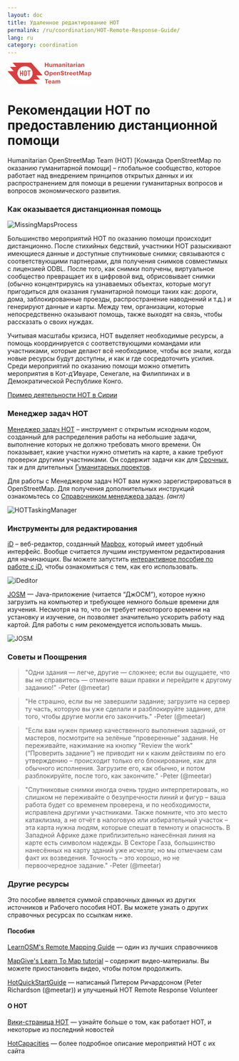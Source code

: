```yaml
---
layout: doc
title: Удаленное редактирование HOT  
permalink: /ru/coordination/HOT-Remote-Response-Guide/
lang: ru
category: coordination
---
```

![HotGuideLogo](/images/hot-logo.png)

# Рекомендации HOT по предоставлению дистанционной помощи
Humanitarian OpenStreetMap Team (HOT) [Команда OpenStreetMap по оказанию
гуманитарной помощи] – глобальное сообщество, которое работает над внедрением
принципов открытых данных и их распространением для помощи в решении
гуманитарных вопросов и вопросов экономического развития.

### Как оказывается дистанционная помощь

![MissingMapsProcess](http://hot.openstreetmap.org/sites/default/files/styles/large/public/process.png?itok=jlAYWov0)

Большинство мероприятий HOT по оказанию помощи происходит дистанционно. После
стихийных бедствий, участники HOT разыскивают имеющиеся данные и доступные
спутниковые снимки; связываются с соответствующими партнерами, для получения
снимков совместимых с лицензией ODBL. После того, как снимки получены,
виртуальное сообщество превращает их в цифровой вид, обрисовывает снимки
(обычно концентрируясь на узнаваемых объектах, которые могут пригодиться для
оказания гуманитарной помощи таких как: дороги, дома, заблокированные проезды,
распространение наводнений и т.д.) и генерируют данные и карты. Между тем,
организации, которые непосредственно оказывают помощь, также выходят на связь,
чтобы рассказать о своих нуждах.

Учитывая масштабы кризиса, HOT выделяет необходимые ресурсы, а помощь
координируется с соответствующими командами или участниками, которые делают всё
необходимое, чтобы все знали, когда новые ресурсы будут доступны, и как и где
сосредоточить усилия. Среди мероприятий по оказанию помощи можно отметить
мероприятия в Кот-д’Ивуаре, Сенегале, на Филиппинах и в Демократической
Республике Конго.

[Пример деятельности HOT в Сирии](http://hot.openstreetmap.org/updates/2013-01-28_syria_activation)

### Менеджер задач HOT

[Менеджер задач HOT](http://tasks.hotosm.org/) – инструмент с открытым исходным
кодом, созданный для распределения работы на небольшие задачи, выполнение
которых не должно требовать много времени. Он показывает, какие участки нужно
отметить на карте, а какие требуют проверки другими участниками. Он содержит
задачи как для [Срочных](http://wiki.openstreetmap.org/wiki/HOT_activation),
так и для длительных [Гуманитарных проектов](http://hot.openstreetmap.org/projects).

Для работы с Менеджером задач HOT вам нужно зарегистрироваться в OpenStreetMap.
Для получения дополнительных инструкций ознакомьтесь со [Справочником менеджера задач](http://learnosm.org/en/coordination/tasking-manager/). _(англ)_

![HOTTaskingManager](http://hot.openstreetmap.org/sites/default/files/styles/large/public/task_manager_v2_screenshot_CAR_example.png?itok=Q35ytxKl)

### Инструменты для редактирования

[iD](http://learnosm.org/en/editing/id-editor/) – веб-редактор, созданный
[Mapbox](www.mapbox.com), который имеет удобный интерфейс. Вообще считается
лучшим инструментом редактирования для начинающих. Вы можете запустить
[интерактивное пособие по работе с iD](http://ideditor.com/), чтобы ознакомиться
с тем, как его использовать.
<!-- need to verify link for iD interactive guide-->

![iDeditor](https://blog.openstreetmap.org/wp-content/uploads/2013/08/id-editor-sotm-us-2013-venue-screenshot.png)


[JOSM](https://josm.openstreetmap.de/) — Java-приложение (читается “ДжОСМ”),
которое нужно загрузить на компьютер и требующее немного больше времени для
изучения. Несмотря на то, что он требует некоторого времени на установку и
изучение, он позволяет значительно ускорить работу над картой. Для работы с ним
рекомендуется использовать мышь.

![JOSM](http://njgeo.org/wp-content/uploads/2010/07/josm_osm_editor.png)

### Советы и Поощрения


> "Одни здания — легче, другие — сложнее; если вы ощущаете, что вы
> не справитесь — отмените ваши правки и перейдите к другому заданию!" -Peter (@meetar)

> "Не страшно, если вы не завершили задание; загрузите на сервер ту часть,
> которую вы уже сделали и разблокируйте задание, для того, чтобы другие могли
> его закончить." -Peter (@meetar)  

> "Если вам нужен пример качественного выполнения заданий, от мастеров,
> посмотрите на зелёные “проверенные” задания. Не переживайте, нажимание на
> кнопку "Review the work" (“Проверить задание”) не приводит ни к каким
> действиям по его утверждению – происходит только его блокирование, как для
> обычного исполнения. Загрузите его, как обычно, и потом разблокируйте, после
> того, как закончите." -Peter (@meetar)  


> "Спутниковые снимки иногда очень трудно интерпретировать, но слишком не
> переживайте о безупречности линий и фигур – ваша работа будет со временем
> проверена, и по необходимости, исправлена другими участниками. Также помните,
> что это место катаклизма, а не отчёт в налоговую или избирательный участок – 
> эта карта нужна людям, которые спешат в темноту и опасность. В Западной
> Африке даже приблизительно нанесённая линия на карте есть символом надежды. В
> Секторе Газа, большинство нанесённых на карту зданий уже исчезли; но мы
> отмечаем сам факт их возведения. Точность – это хорошо, но не первоочередное
> задание." -Peter (@meetar)


### Другие ресурсы

Это пособие является суммой справочных данных из других источников и Рабочего
пособия HOT. Вы можете узнать о других справочных ресурсах по ссылкам ниже.

#### Пособия

[LearnOSM's Remote Mapping Guide](http://learnosm.org/en/coordination/remote/) —
один из лучших справочников  

[MapGive's Learn To Map tutorial](http://mapgive.state.gov/learn-to-map/) –
содержит видео-материалы. Вы можете приостановить видео, чтобы потом продолжить.
<!-- no video at this link :(-->

[HotQuickStartGuide](https://gist.github.com/meetar/b9929dfec129d1d7f5f2) —
написаный Питером Ричардсоном (Peter Richardson (@meetar)) и улучшеный HOT
Remote Response Volunteer

#### О HOT
[Вики-страница HOT](http://wiki.openstreetmap.org/wiki/Humanitarian_OSM_Team) —
узнайте больше о том, как работает HOT, и некоторые из последний новостей

[HotCapacities](http://hot.openstreetmap.org/about/hot_capacities) — более
подробное описание мероприятий HOT с их сайта
